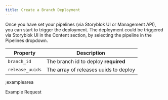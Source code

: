 ```yaml
---
title: Create a Branch Deployment
---
```


Once you have set your pipelines (via Storyblok UI or Management API), you can start to trigger the deployment.
The deployment could be triggered via Storyblok UI in the Content section, by selecting the pipeline in the Pipelines dropdown.

| Property | Description |
|---|---|
| `branch_id` | The branch id to deploy **required** |
| `release_uuids` | The array of releases uuids to deploy |

;examplearea

Example Request

<RequestExample url="https://mapi.storyblok.com/v1/spaces/656/deployments/" httpMethod="POST" :requestObject='{
  "branch_id":1,
  "release_uuids":["1234-4567", "1234-4568"]
}'></RequestExample>
